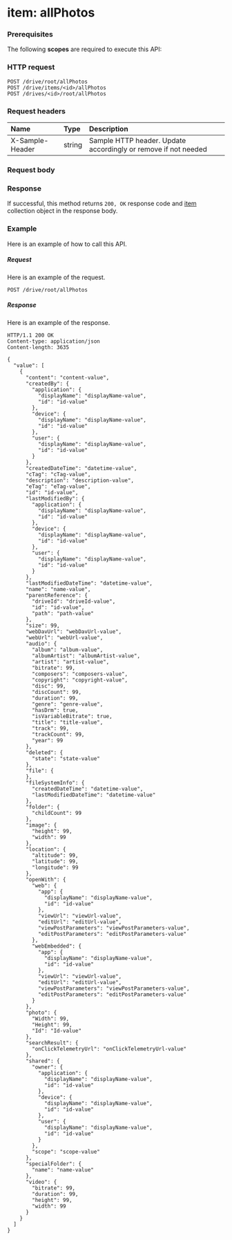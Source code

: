 # item: allPhotos


### Prerequisites
The following **scopes** are required to execute this API: 
### HTTP request
<!-- { "blockType": "ignored" } -->
```http
POST /drive/root/allPhotos
POST /drive/items/<id>/allPhotos
POST /drives/<id>/root/allPhotos

```
### Request headers
| Name       | Type | Description|
|:---------------|:--------|:----------|
| X-Sample-Header  | string  | Sample HTTP header. Update accordingly or remove if not needed|

### Request body

### Response
If successful, this method returns `200, OK` response code and [item](../resources/item.md) collection object in the response body.

### Example
Here is an example of how to call this API.
##### Request
Here is an example of the request.
<!-- {
  "blockType": "request",
  "name": "item_allphotos"
}-->
```http
POST /drive/root/allPhotos
```

##### Response
Here is an example of the response.
<!-- {
  "blockType": "response",
  "truncated": false,
  "@odata.type": "microsoft.graph.item",
  "isCollection": true
} -->
```http
HTTP/1.1 200 OK
Content-type: application/json
Content-length: 3635

{
  "value": [
    {
      "content": "content-value",
      "createdBy": {
        "application": {
          "displayName": "displayName-value",
          "id": "id-value"
        },
        "device": {
          "displayName": "displayName-value",
          "id": "id-value"
        },
        "user": {
          "displayName": "displayName-value",
          "id": "id-value"
        }
      },
      "createdDateTime": "datetime-value",
      "cTag": "cTag-value",
      "description": "description-value",
      "eTag": "eTag-value",
      "id": "id-value",
      "lastModifiedBy": {
        "application": {
          "displayName": "displayName-value",
          "id": "id-value"
        },
        "device": {
          "displayName": "displayName-value",
          "id": "id-value"
        },
        "user": {
          "displayName": "displayName-value",
          "id": "id-value"
        }
      },
      "lastModifiedDateTime": "datetime-value",
      "name": "name-value",
      "parentReference": {
        "driveId": "driveId-value",
        "id": "id-value",
        "path": "path-value"
      },
      "size": 99,
      "webDavUrl": "webDavUrl-value",
      "webUrl": "webUrl-value",
      "audio": {
        "album": "album-value",
        "albumArtist": "albumArtist-value",
        "artist": "artist-value",
        "bitrate": 99,
        "composers": "composers-value",
        "copyright": "copyright-value",
        "disc": 99,
        "discCount": 99,
        "duration": 99,
        "genre": "genre-value",
        "hasDrm": true,
        "isVariableBitrate": true,
        "title": "title-value",
        "track": 99,
        "trackCount": 99,
        "year": 99
      },
      "deleted": {
        "state": "state-value"
      },
      "file": {
      },
      "fileSystemInfo": {
        "createdDateTime": "datetime-value",
        "lastModifiedDateTime": "datetime-value"
      },
      "folder": {
        "childCount": 99
      },
      "image": {
        "height": 99,
        "width": 99
      },
      "location": {
        "altitude": 99,
        "latitude": 99,
        "longitude": 99
      },
      "openWith": {
        "web": {
          "app": {
            "displayName": "displayName-value",
            "id": "id-value"
          },
          "viewUrl": "viewUrl-value",
          "editUrl": "editUrl-value",
          "viewPostParameters": "viewPostParameters-value",
          "editPostParameters": "editPostParameters-value"
        },
        "webEmbedded": {
          "app": {
            "displayName": "displayName-value",
            "id": "id-value"
          },
          "viewUrl": "viewUrl-value",
          "editUrl": "editUrl-value",
          "viewPostParameters": "viewPostParameters-value",
          "editPostParameters": "editPostParameters-value"
        }
      },
      "photo": {
        "Width": 99,
        "Height": 99,
        "Id": "Id-value"
      },
      "searchResult": {
        "onClickTelemetryUrl": "onClickTelemetryUrl-value"
      },
      "shared": {
        "owner": {
          "application": {
            "displayName": "displayName-value",
            "id": "id-value"
          },
          "device": {
            "displayName": "displayName-value",
            "id": "id-value"
          },
          "user": {
            "displayName": "displayName-value",
            "id": "id-value"
          }
        },
        "scope": "scope-value"
      },
      "specialFolder": {
        "name": "name-value"
      },
      "video": {
        "bitrate": 99,
        "duration": 99,
        "height": 99,
        "width": 99
      }
    }
  ]
}
```

<!-- uuid: f8636ec6-b41f-4090-878b-eae3f23e4b89
2015-10-18 19:39:27 UTC -->
<!-- {
  "type": "#page.annotation",
  "description": "item: allPhotos",
  "keywords": "",
  "section": "documentation",
  "tocPath": ""
}-->